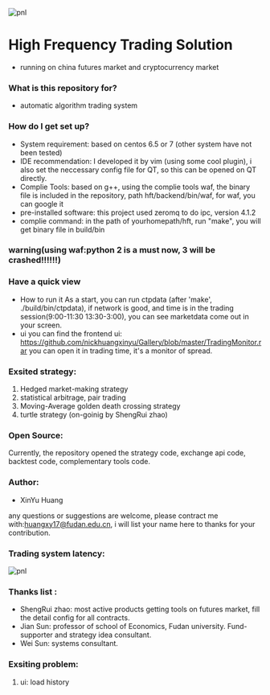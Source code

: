 ![pnl](https://github.com/nickhuangxinyu/hft/blob/master/pnl.png "pnl running on china futures market")
# High Frequency Trading Solution #
* running on china futures market and cryptocurrency market

### What is this repository for? ###
* automatic algorithm trading system

### How do I get set up? ###
* System requirement:
  based on centos 6.5 or 7 (other system have not been tested)
* IDE recommendation:
  I developed it by vim (using some cool plugin), i also set the neccessary config file for QT, so this can be opened on QT directly.
* Complie Tools:
  based on g++, using the complie tools waf, the binary file is included in the repository, path hft/backend/bin/waf, for waf, you can google it
* pre-installed software:
  this project used zeromq to do ipc, version 4.1.2
* complie command:
  in the path of yourhomepath/hft, run "make", you will get binary file in build/bin
  
### warning(using waf:python 2 is a must now, 3 will be crashed!!!!!!) ###
  
### Have a quick view ###
* How to run it
  As a start, you can run ctpdata (after 'make', ./build/bin/ctpdata), if network is good, and time is in the trading session(9:00-11:30 13:30-3:00), you can see marketdata come out in your screen.
* ui
you can find the frontend ui: https://github.com/nickhuangxinyu/Gallery/blob/master/TradingMonitor.rar
you can open it in trading time, it's a monitor of spread.


### Exsited strategy:
1. Hedged market-making strategy
2. statistical arbitrage, pair trading
3. Moving-Average golden death crossing strategy
4. turtle strategy (on-goinig by ShengRui zhao)


### Open Source:
Currently, the repository opened the strategy code, exchange api code, backtest code, complementary tools code.

### Author:
* XinYu Huang

any questions or suggestions are welcome, please contract me with:huangxy17@fudan.edu.cn, i will list your name here to thanks for your contribution.

### Trading system latency:
![pnl](https://github.com/nickhuangxinyu/hft/blob/master/latency.png "latency")

### Thanks list :
* ShengRui zhao: most active products getting tools on futures market, fill the detail config for all contracts.
* Jian Sun: professor of school of Economics, Fudan university. Fund-supporter and strategy idea consultant.
* Wei Sun: systems consultant.

### Exsiting problem:
1. ui: load history
